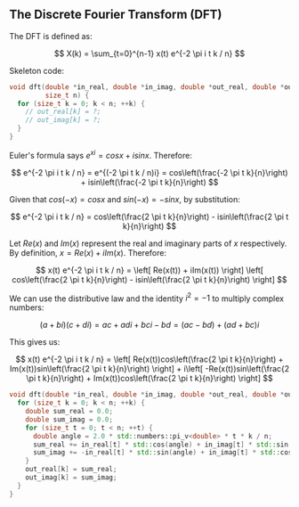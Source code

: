 ## The Discrete Fourier Transform (DFT)

The DFT is defined as:

$$
X(k) = \sum_{t=0}^{n-1} x(t) e^{-2 \pi i t k / n}
$$

Skeleton code:

```cpp
void dft(double *in_real, double *in_imag, double *out_real, double *out_imag,
         size_t n) {
  for (size_t k = 0; k < n; ++k) {
    // out_real[k] = ?;
    // out_imag[k] = ?;
  }
}
```

Euler's formula says $e^{xi} = cosx + isinx$. Therefore:

$$
e^{-2 \pi i t k / n} = e^{(-2 \pi t k / n)i} = cos\left(\frac{-2 \pi t k}{n}\right) + isin\left(\frac{-2 \pi t k}{n}\right)
$$

Given that $cos(-x) = cosx$ and $sin(-x) = -sinx$, by substitution:

$$
e^{-2 \pi i t k / n} = cos\left(\frac{2 \pi t k}{n}\right) - isin\left(\frac{2 \pi t k}{n}\right)
$$

Let $Re(x)$ and $Im(x)$ represent the real and imaginary parts of $x$
respectively. By definition, $x = Re(x) + iIm(x)$. Therefore:

$$
x(t) e^{-2 \pi i t k / n} = \left[ Re(x(t)) + iIm(x(t)) \right] \left[ cos\left(\frac{2 \pi t k}{n}\right) - isin\left(\frac{2 \pi t k}{n}\right) \right]
$$

We can use the distributive law and the identity $i^2 = -1$ to multiply complex
numbers:

$$
(a + bi)(c + di) = ac + adi + bci - bd = (ac - bd) + (ad + bc)i
$$

This gives us:

$$
x(t) e^{-2 \pi i t k / n} = \left[ Re(x(t))cos\left(\frac{2 \pi t k}{n}\right) + Im(x(t))sin\left(\frac{2 \pi t k}{n}\right) \right] + i\left[ -Re(x(t))sin\left(\frac{2 \pi t k}{n}\right) + Im(x(t))cos\left(\frac{2 \pi t k}{n}\right) \right]
$$

```cpp
void dft(double *in_real, double *in_imag, double *out_real, double *out_imag, size_t n) {
  for (size_t k = 0; k < n; ++k) {
    double sum_real = 0.0;
    double sum_imag = 0.0;
    for (size_t t = 0; t < n; ++t) {
      double angle = 2.0 * std::numbers::pi_v<double> * t * k / n;
      sum_real += in_real[t] * std::cos(angle) + in_imag[t] * std::sin(angle);
      sum_imag += -in_real[t] * std::sin(angle) + in_imag[t] * std::cos(angle);
    }
    out_real[k] = sum_real;
    out_imag[k] = sum_imag;
  }
}
```
